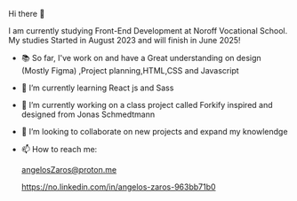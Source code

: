  Hi there 👋
 
 I am currently studying Front-End Development at Noroff Vocational School. My studies Started in August 2023 and will finish in June 2025!

- 📚 So far, I've work on and have a Great understanding on design (Mostly Figma) ,Project planning,HTML,CSS and Javascript
- 🌱 I’m currently learning React js and Sass
- 🔭 I’m currently working on a class project called Forkify inspired and designed from Jonas Schmedtmann
- 👯 I’m looking to collaborate on new projects and expand my knowlendge 

- 📫 How to reach me:

  angelosZaros@proton.me
  
  https://no.linkedin.com/in/angelos-zaros-963bb71b0

